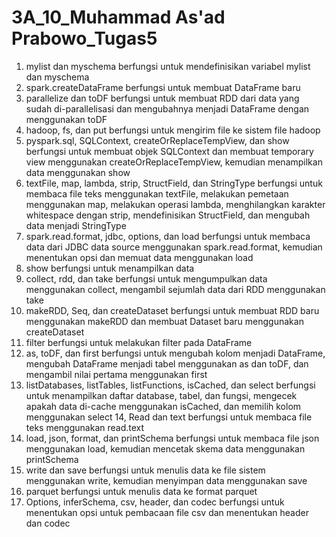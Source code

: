 # 3A_10_Muhammad As'ad Prabowo_Tugas5

1. mylist dan myschema berfungsi untuk mendefinisikan variabel mylist dan myschema
2. spark.createDataFrame berfungsi untuk membuat DataFrame baru 
3. parallelize dan toDF berfungsi untuk membuat RDD dari data yang sudah di-parallelisasi dan mengubahnya menjadi DataFrame dengan menggunakan toDF 
4. hadoop, fs, dan put berfungsi untuk mengirim file ke sistem file hadoop 
5. pyspark.sql, SQLContext, createOrReplaceTempView, dan show berfungsi untuk membuat objek SQLContext dan membuat temporary view menggunakan createOrReplaceTempView, kemudian menampilkan data menggunakan show 
6. textFile, map, lambda, strip, StructField, dan StringType berfungsi untuk membaca file teks menggunakan textFile, melakukan pemetaan menggunakan map, melakukan operasi lambda, menghilangkan karakter whitespace dengan strip, mendefinisikan StructField, dan mengubah data menjadi StringType 
7. spark.read.format, jdbc, options, dan load berfungsi untuk membaca data dari JDBC data source menggunakan spark.read.format, kemudian menentukan opsi dan memuat data menggunakan load 
8. show berfungsi untuk menampilkan data 
9. collect, rdd, dan take berfungsi untuk mengumpulkan data menggunakan collect, mengambil sejumlah data dari RDD menggunakan take 
10. makeRDD, Seq, dan createDataset berfungsi untuk membuat RDD baru menggunakan makeRDD dan membuat Dataset baru menggunakan createDataset 
11. filter berfungsi untuk melakukan filter pada DataFrame 
12. as, toDF, dan first berfungsi untuk mengubah kolom menjadi DataFrame, mengubah DataFrame menjadi tabel menggunakan as dan toDF, dan mengambil nilai pertama menggunakan first 
13. listDatabases, listTables, listFunctions, isCached, dan select berfungsi untuk menampilkan daftar database, tabel, dan fungsi, mengecek apakah data di-cache menggunakan isCached, dan memilih kolom menggunakan select 
14, Read dan text berfungsi untuk membaca file teks menggunakan read.text 
15. load, json, format, dan printSchema berfungsi untuk membaca file json menggunakan load, kemudian mencetak skema data menggunakan printSchema 
16. write dan save berfungsi untuk menulis data ke file sistem menggunakan write, kemudian menyimpan data menggunakan save 
17. parquet berfungsi untuk menulis data ke format parquet 
18. Options, inferSchema, csv, header, dan codec berfungsi untuk menentukan opsi untuk pembacaan file csv dan menentukan header dan codec 

